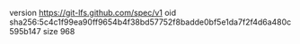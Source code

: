 version https://git-lfs.github.com/spec/v1
oid sha256:5c4c1f99ea90ff9654b4f38bd57752f8badde0bf5e1da7f2f4d6a480c595b147
size 968
